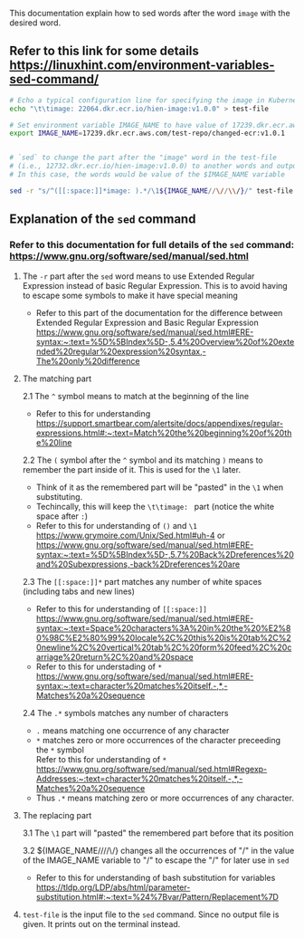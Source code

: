 This documentation explain how to sed words after the word `image` with the
desired word.

## Refer to this link for some details https://linuxhint.com/environment-variables-sed-command/

```zsh
# Echo a typical configuration line for specifying the image in Kubernetes to test-file
echo "\t\timage: 22064.dkr.ecr.io/hien-image:v1.0.0" > test-file

# Set environment variable IMAGE_NAME to have value of 17239.dkr.ecr.aws.com/test-repo/changed-ecr:v1.0.1
export IMAGE_NAME=17239.dkr.ecr.aws.com/test-repo/changed-ecr:v1.0.1


# `sed` to change the part after the "image" word in the test-file
# (i.e., 12732.dkr.ecr.io/hien-image:v1.0.0) to another words and output to terminal.
# In this case, the words would be value of the $IMAGE_NAME variable

sed -r "s/^([[:space:]]*image: ).*/\1${IMAGE_NAME//\//\\/}/" test-file
```

## Explanation of the `sed` command
### Refer to this documentation for full details of the `sed` command: https://www.gnu.org/software/sed/manual/sed.html
1.  The `-r` part after the `sed` word means to use Extended Regular Expression
    instead of basic Regular Expression. This is to avoid having to escape some
    symbols to make it have special meaning
    * Refer to this part of the documentation for the difference between
      Extended Regular Expression and Basic Regular Expression <br>
      https://www.gnu.org/software/sed/manual/sed.html#ERE-syntax:~:text=%5D%5BIndex%5D-,5.4%20Overview%20of%20extended%20regular%20expression%20syntax,-The%20only%20difference

2.  The matching part

    2.1 The `^` symbol means to match at the beginning of the line
      * Refer to this for understanding <br>
        https://support.smartbear.com/alertsite/docs/appendixes/regular-expressions.html#:~:text=Match%20the%20beginning%20of%20the%20line

    2.2 The `(` symbol after the `^` symbol and its matching `)` means to
        remember the part inside of it. This is used for the `\1` later.
      * Think of it as the remembered part will be "pasted" in the `\1` when
        substituting.
      * Techincally, this will keep the `\t\timage: ` part (notice the white
        space after `:`)
      * Refer to this for understanding of `()` and `\1` <br>
        https://www.grymoire.com/Unix/Sed.html#uh-4 or <br>
        https://www.gnu.org/software/sed/manual/sed.html#ERE-syntax:~:text=%5D%5BIndex%5D-,5.7%20Back%2Dreferences%20and%20Subexpressions,-back%2Dreferences%20are

    2.3 The `[[:space:]]*` part matches any number of white spaces (including
        tabs and new lines)
      * Refer to this for understanding of `[[:space:]]` <br>
        https://www.gnu.org/software/sed/manual/sed.html#ERE-syntax:~:text=Space%20characters%3A%20in%20the%20%E2%80%98C%E2%80%99%20locale%2C%20this%20is%20tab%2C%20newline%2C%20vertical%20tab%2C%20form%20feed%2C%20carriage%20return%2C%20and%20space
      * Refer to this for understading of `*` <br>
        https://www.gnu.org/software/sed/manual/sed.html#ERE-syntax:~:text=character%20matches%20itself.-,*,-Matches%20a%20sequence

    2.4 The `.*` symbols matches any number of characters
      * `.` means matching one occurrence of any character
      * `*` matches zero or more occurrences of the character preceeding the `*`
        symbol <br>
        Refer to this for understanding of `*` <br>
        https://www.gnu.org/software/sed/manual/sed.html#Regexp-Addresses:~:text=character%20matches%20itself.-,*,-Matches%20a%20sequence
      * Thus `.*` means matching zero or more occurrences of any character.

3.  The replacing part

    3.1 The `\1` part will "pasted" the remembered part before that its position

    3.2 ${IMAGE_NAME//\//\\/} changes all the occurrences of "/" in the value of
        the IMAGE_NAME variable to "\/" to escape the "/" for later use in `sed`
      * Refer to this for understanding of bash substitution for variables <br>
        https://tldp.org/LDP/abs/html/parameter-substitution.html#:~:text=%24%7Bvar/Pattern/Replacement%7D

4.  `test-file` is the input file to the `sed` command. Since no output file is
    given. It prints out on the terminal instead.

